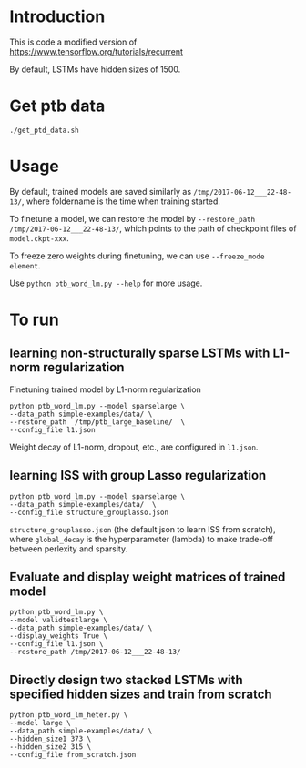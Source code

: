 # Introduction
This is code a modified version of https://www.tensorflow.org/tutorials/recurrent

By default, LSTMs have hidden sizes of 1500.
# Get ptb data
```
./get_ptd_data.sh
```

# Usage
By default, trained models are saved similarly as `/tmp/2017-06-12___22-48-13/`, where foldername is the time when training started.

To finetune a model, we can restore the model by `--restore_path /tmp/2017-06-12___22-48-13/`, which points to the path of checkpoint files of `model.ckpt-xxx`.

To freeze zero weights during finetuning, we can use `--freeze_mode element`.

Use `python ptb_word_lm.py --help` for more usage.
# To run
## learning non-structurally sparse LSTMs with L1-norm regularization
Finetuning trained model by L1-norm regularization
```
python ptb_word_lm.py --model sparselarge \
--data_path simple-examples/data/ \
--restore_path  /tmp/ptb_large_baseline/  \
--config_file l1.json
```
Weight decay of L1-norm, dropout, etc., are configured in `l1.json`.

## learning ISS with group Lasso regularization
```
python ptb_word_lm.py --model sparselarge \
--data_path simple-examples/data/  \
--config_file structure_grouplasso.json 
```

`structure_grouplasso.json` (the default json to learn ISS from scratch), where `global_decay` is the hyperparameter (lambda) to make trade-off between perlexity and sparsity.

## Evaluate and display weight matrices of trained model
```
python ptb_word_lm.py \
--model validtestlarge \
--data_path simple-examples/data/ \
--display_weights True \
--config_file l1.json \
--restore_path /tmp/2017-06-12___22-48-13/
```

## Directly design two stacked LSTMs with specified hidden sizes and train from scratch
```
python ptb_word_lm_heter.py \
--model large \
--data_path simple-examples/data/ \
--hidden_size1 373 \
--hidden_size2 315 \
--config_file from_scratch.json 
```

